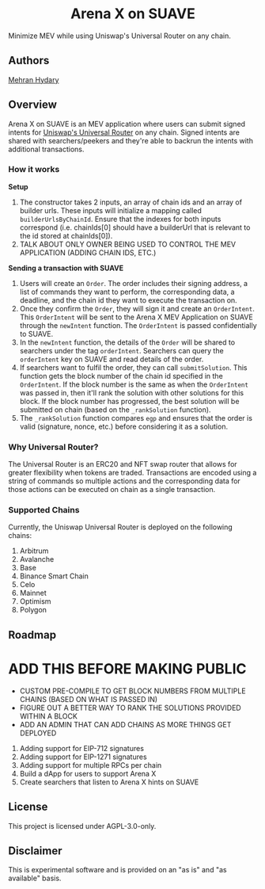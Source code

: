 # <h1 align="center"> Arena X on SUAVE </h1>

Minimize MEV while using Uniswap's Universal Router on any chain.

## <h2 align="">Authors</h2>

[Mehran Hydary](https://x.com/mehranhydary)

## <h2 align="">Overview</h2>

Arena X on SUAVE is an MEV application where users can submit signed intents for [Uniswap's Universal Router](https://github.com/Uniswap/universal-router) on any chain. Signed intents are shared with searchers/peekers and they're able to backrun the intents with additional transactions.

### <h3 align="">How it works</h3>

<b>Setup</b>

1. The constructor takes 2 inputs, an array of chain ids and an array of builder urls. These inputs will initialize a mapping called `builderUrlsByChainId`. Ensure that the indexes for both inputs correspond (i.e. chainIds[0] should have a builderUrl that is relevant to the id stored at chainIds[0]).
2. TALK ABOUT ONLY OWNER BEING USED TO CONTROL THE MEV APPLICATION (ADDING CHAIN IDS, ETC.)

<b>Sending a transaction with SUAVE</b>

1. Users will create an `Order`. The order includes their signing address, a list of commands they want to perform, the corresponding data, a deadline, and the chain id they want to execute the transaction on.
2. Once they confirm the `Order`, they will sign it and create an `OrderIntent`. This `OrderIntent` will be sent to the Arena X MEV Application on SUAVE through the `newIntent` function. The `OrderIntent` is passed confidentially to SUAVE.
3. In the `newIntent` function, the details of the `Order` will be shared to searchers under the tag `orderIntent`. Searchers can query the `orderIntent` key on SUAVE and read details of the order.
4. If searchers want to fulfil the order, they can call `submitSolution`. This function gets the block number of the chain id specified in the `OrderIntent`. If the block number is the same as when the `OrderIntent` was passed in, then it'll rank the solution with other solutions for this block. If the block number has progressed, the best solution will be submitted on chain (based on the `_rankSolution` function).
5. The `_rankSolution` function compares `egp` and ensures that the order is valid (signature, nonce, etc.) before considering it as a solution.

### <h3 align="">Why Universal Router?</h3>

The Universal Router is an ERC20 and NFT swap router that allows for greater flexibility when tokens are traded. Transactions are encoded using a string of commands so multiple actions and the corresponding data for those actions can be executed on chain as a single transaction.

### <h3 align="">Supported Chains</h3>

Currently, the Uniswap Universal Router is deployed on the following chains:

1. Arbitrum
2. Avalanche
3. Base
4. Binance Smart Chain
5. Celo
6. Mainnet
7. Optimism
8. Polygon

## <h2 align="">Roadmap</h2>

# ADD THIS BEFORE MAKING PUBLIC

-   CUSTOM PRE-COMPILE TO GET BLOCK NUMBERS FROM MULTIPLE CHAINS (BASED ON WHAT IS PASSED IN)
-   FIGURE OUT A BETTER WAY TO RANK THE SOLUTIONS PROVIDED WITHIN A BLOCK
-   ADD AN ADMIN THAT CAN ADD CHAINS AS MORE THINGS GET DEPLOYED

1. Adding support for EIP-712 signatures
2. Adding support for EIP-1271 signatures
3. Adding support for multiple RPCs per chain
4. Build a dApp for users to support Arena X
5. Create searchers that listen to Arena X hints on SUAVE

## <h2 align="">License</h2>

This project is licensed under AGPL-3.0-only.

## <h2 align="">Disclaimer</h2>

This is experimental software and is provided on an "as is" and "as available" basis.
